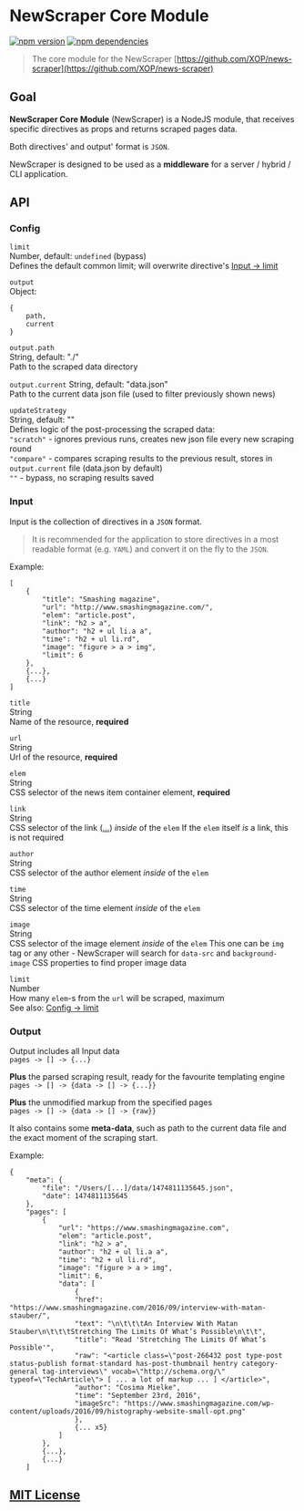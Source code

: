 # NewScraper Core Module

[![npm version](https://badge.fury.io/js/news-scraper-core.svg)](https://badge.fury.io/js/news-scraper-core) [![npm dependencies](https://david-dm.org/stewiekillsloiss/news-scraper-core.svg)](https://david-dm.org/stewiekillsloiss/news-scraper-core)



> The core module for the NewScraper
> [https://github.com/XOP/news-scraper](https://github.com/XOP/news-scraper)



## Goal

**NewScraper Core Module** (NewScraper) is a NodeJS module, that receives specific directives as props and returns scraped pages data.

Both directives' and output' format is `JSON`.

NewScraper is designed to be used as a **middleware** for a server / hybrid / CLI application.



## API

### Config

`limit`      
Number, default: `undefined` (bypass)  
Defines the default common limit; will overwrite directive's [Input -> limit](#input)

`output`  
Object:
```
{ 
    path,
    current
}
```

`output.path`  
String, default: "./"  
Path to the scraped data directory

`output.current`
String, default: "data.json"  
Path to the current data json file (used to filter previously shown news)

`updateStrategy`  
String, default: ""  
Defines logic of the post-processing the scraped data:  
`"scratch"` - ignores previous runs, creates new json file every new scraping round  
`"compare"` - compares scraping results to the previous result, stores in `output.current` file (data.json by default)  
`""` - bypass, no scraping results saved



### Input

Input is the collection of directives in a `JSON` format.

> It is recommended for the application to store directives in a most readable format (e.g. `YAML`) and convert it on the fly to the `JSON`.

Example:

```
[
    {
        "title": "Smashing magazine",
        "url": "http://www.smashingmagazine.com/",
        "elem": "article.post",
        "link": "h2 > a",
        "author": "h2 + ul li.a a",
        "time": "h2 + ul li.rd",
        "image": "figure > a > img",
        "limit": 6
    },
    {...},
    {...}
]
```

`title`  
String  
Name of the resource, **required**

`url`  
String  
Url of the resource, **required**

`elem`  
String  
CSS selector of the news item container element, **required**

`link`  
String  
CSS selector of the link (<a href="">...</a>) _inside_ of the `elem`
If the `elem` itself _is_ a link, this is not required

`author`  
String  
CSS selector of the author element _inside_ of the `elem`

`time`  
String  
CSS selector of the time element _inside_ of the `elem`

`image`  
String  
CSS selector of the image element _inside_ of the `elem`
This one can be `img` tag or any other - NewScraper will search for `data-src` and `background-image` CSS properties to find proper image data

`limit`  
Number  
How many `elem`-s from the `url` will be scraped, maximum  
See also: [Config -> limit](#config)


### Output

Output includes all Input data  
`pages -> [] -> {...}`

**Plus** the parsed scraping result, ready for the favourite templating engine  
`pages -> [] -> {data -> [] -> {...}}`

**Plus** the unmodified markup from the specified pages  
`pages -> [] -> {data -> [] -> {raw}}`


It also contains some **meta-data**, such as path to the current data file and the exact moment of the scraping start.

Example:

```
{
    "meta": {
        "file": "/Users/[...]/data/1474811135645.json",
        "date": 1474811135645
    },
    "pages": [
        {
            "url": "https://www.smashingmagazine.com",
            "elem": "article.post",
            "link": "h2 > a",
            "author": "h2 + ul li.a a",
            "time": "h2 + ul li.rd",
            "image": "figure > a > img",
            "limit": 6,
            "data": [
                {
                "href": "https://www.smashingmagazine.com/2016/09/interview-with-matan-stauber/",
                "text": "\n\t\t\tAn Interview With Matan Stauber\n\t\t\tStretching The Limits Of What’s Possible\n\t\t",
                "title": "Read 'Stretching The Limits Of What’s Possible'",
                "raw": "<article class=\"post-266432 post type-post status-publish format-standard has-post-thumbnail hentry category-general tag-interviews\" vocab=\"http://schema.org/\" typeof=\"TechArticle\"> [ ... a lot of markup ... ] </article>",
                "author": "Cosima Mielke",
                "time": "September 23rd, 2016",
                "imageSrc": "https://www.smashingmagazine.com/wp-content/uploads/2016/09/histography-website-small-opt.png"
                },
                {... x5}
            ]
        },
        {...},
        {...}
    ]
```



## [MIT License](LICENSE)
